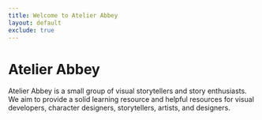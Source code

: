 ```yaml
---
title: Welcome to Atelier Abbey
layout: default
exclude: true
---
```


<div class="bg-big bg-one">
<div class="page-wrapper">

<div class="one_third">

<h1>Atelier Abbey</h1>

</div>

<p class="two_third">Atelier Abbey is a small group of visual storytellers and story enthusiasts. We aim to provide a solid learning resource and helpful resources for visual developers, character designers, storytellers, artists, and designers.</p>

<div class="clear"></div>

</div>
</div>